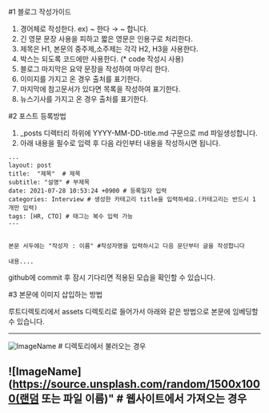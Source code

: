 #1 블로그 작성가이드

1. 경어체로 작성한다. ex) ~ 한다 → ~ 합니다.
2. 긴 영문 문장 사용을 피하고 짧은 영문은 인용구로 처리한다.
3. 제목은 H1, 본문의 중주제,소주제는 각각 H2, H3을 사용한다.
4. 박스는 되도록 코드에만 사용한다. (* code 작성시 사용)
5. 블로그 마지막은 요약 문장을 작성하여 마무리 한다.
6. 이미지를 가지고 온 경우 출처를 표기한다.
7. 마지막에 참고문서가 있다면 목록을 작성하여 표기한다.
8. 뉴스기사를 가지고 온 경우 출처를 표기한다.


#2 포스트 등록방법

1.  _posts 디렉터리 하위에 YYYY-MM-DD-title.md 구문으로 md 파일생성합니다.
2.  아래 내용을 필수로 입력 후 다음 라인부터 내용을 작성하시면 됩니다.

```
---
layout: post
title:  "제목"  # 제목
subtitle: "설명" # 부제목
date: 2021-07-28 10:53:24 +0900 # 등록일자 입력
categories: Interview # 생성한 카테고리 title을 입력하세요.(카테고리는 반드시 1개만 입력)
tags: [HR, CTO] # 태그는 복수 입력 가능
---


본문 서두에는 "작성자 : 이름" #작성자명을 입력하시고 다음 문단부터 글을 작성합니다

내용....
```

github에 commit 후 잠시 기다리면 적용된 모습을 확인할 수 있습니다.

#3 본문에 이미지 삽입하는 방법

루트디렉토리에서 assets 디렉토리로 들어가서 아래와 같은 방법으로 본문에 임베딩할 수 있습니다.

---
![ImageName](/assets/images/postimg/20210728_cto.확장자) # 디렉토리에서 불러오는 경우

![ImageName](https://source.unsplash.com/random/1500x1000(랜덤 또는 파일 이름)"  # 웹사이트에서 가져오는 경우
---

